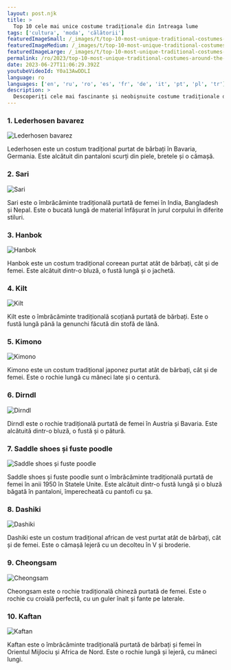 ```yaml
---
layout: post.njk
title: >
  Top 10 cele mai unice costume tradiționale din întreaga lume
tags: ['cultura', 'moda', 'călătorii']
featuredImageSmall: /_images/t/top-10-most-unique-traditional-costumes-around-the-world-cover-ro-small.webp
featuredImageMedium: /_images/t/top-10-most-unique-traditional-costumes-around-the-world-cover-ro-medium.webp
featuredImageLarge: /_images/t/top-10-most-unique-traditional-costumes-around-the-world-cover-ro-large.webp
permalink: /ro/2023/top-10-most-unique-traditional-costumes-around-the-world.html
date: 2023-06-27T11:06:29.392Z
youtubeVideoId: Y0a13AwDDLI
language: ro
languages: ['en', 'ru', 'ro', 'es', 'fr', 'de', 'it', 'pt', 'pl', 'tr']
description: >
  Descoperiți cele mai fascinante și neobișnuite costume tradiționale din diferite țări.
---
```


### 1. Lederhosen bavarez

![Lederhosen bavarez](/_images/2/2fa5fdbacb7eaa7e56bc5228b8aab260-medium.webp)

Lederhosen este un costum tradițional purtat de bărbați în Bavaria, Germania. Este alcătuit din pantaloni scurți din piele, bretele și o cămașă.

### 2. Sari

![Sari](/_images/b/bfd56f4c0d9d7e8872cbe3c49b4d1977-medium.webp)

Sari este o îmbrăcăminte tradițională purtată de femei în India, Bangladesh și Nepal. Este o bucată lungă de material înfășurat în jurul corpului în diferite stiluri.

### 3. Hanbok

![Hanbok](/_images/0/0111988b02f7bba39cc4c5ec14fed848-medium.webp)

Hanbok este un costum tradițional coreean purtat atât de bărbați, cât și de femei. Este alcătuit dintr-o bluză, o fustă lungă și o jachetă.

### 4. Kilt

![Kilt](/_images/c/cb3a8120233d3832b104c9728a2c193c-medium.webp)

Kilt este o îmbrăcăminte tradițională scoțiană purtată de bărbați. Este o fustă lungă până la genunchi făcută din stofă de lână.

### 5. Kimono

![Kimono](/_images/d/da549462799e08efb22a34c3eb95cccb-medium.webp)

Kimono este un costum tradițional japonez purtat atât de bărbați, cât și de femei. Este o rochie lungă cu mâneci late și o centură.

### 6. Dirndl

![Dirndl](/_images/f/f3ccd8ee6cec1aba992221989ef738e3-medium.webp)

Dirndl este o rochie tradițională purtată de femei în Austria și Bavaria. Este alcătuită dintr-o bluză, o fustă și o pătură.

### 7. Saddle shoes și fuste poodle

![Saddle shoes și fuste poodle](/_images/3/32fec73ea6b1d6ea8e0c4abd7bbdc699-medium.webp)

Saddle shoes și fuste poodle sunt o îmbrăcăminte tradițională purtată de femei în anii 1950 în Statele Unite. Este alcătuit dintr-o fustă lungă și o bluză băgată în pantaloni, împerecheată cu pantofi cu șa.

### 8. Dashiki

![Dashiki](/_images/5/534527760014b57231ed4195cc0a8279-medium.webp)

Dashiki este un costum tradițional african de vest purtat atât de bărbați, cât și de femei. Este o cămașă lejeră cu un decolteu în V și broderie.

### 9. Cheongsam

![Cheongsam](/_images/1/1b2173f2277e530dc05ef308224c0a97-medium.webp)

Cheongsam este o rochie tradițională chineză purtată de femei. Este o rochie cu croială perfectă, cu un guler înalt și fante pe laterale.

### 10. Kaftan

![Kaftan](/_images/1/10e4b302b6094ad86d208792b56d2bb8-medium.webp)

Kaftan este o îmbrăcăminte tradițională purtată de bărbați și femei în Orientul Mijlociu și Africa de Nord. Este o rochie lungă și lejeră, cu mâneci lungi.

